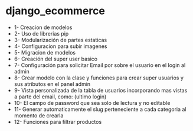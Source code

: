 # django_ecommerce

- 1- Creacion de modelos
- 2- Uso de librerias pip
- 3- Modularización de partes estaticas
- 4- Configuracion para subir imagenes 
- 5- Migracion de modelos
- 6- Creación del super user basico 
- 7- Configuración para solicitar Email por sobre el usuario en el login al admin
- 8- Crear modelo con la clase y funciones para crear super usuarios y sus atributos en el panel admin
- 9- Vista personalizada de la tabla de usuarios incorporando mas vistas a parte del email, como: (ultimo login)
- 10- El campo de password que sea solo de lectura y no editable
- 11- Generar automaticamente el slug perteneciente a cada categoria al momento de crearla
- 12- Funciones para filtrar productos 